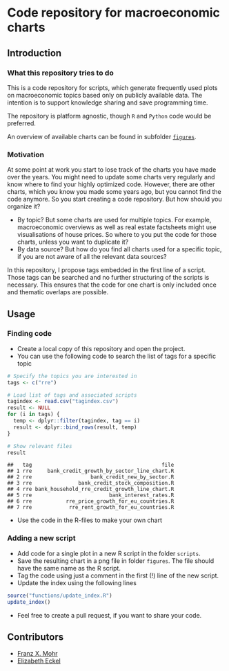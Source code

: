 Code repository for macroeconomic charts
================

## Introduction

### What this repository tries to do

This is a code repository for scripts, which generate frequently used
plots on macroeconomic topics based only on publicly available data. The
intention is to support knowledge sharing and save programming time.

The repository is platform agnostic, though `R` and `Python` code would
be preferred.

An overview of available charts can be found in subfolder
[`figures`](/figures).

### Motivation

At some point at work you start to lose track of the charts you have
made over the years. You might need to update some charts very regularly
and know where to find your highly optimized code. However, there are
other charts, which you know you made some years ago, but you cannot
find the code anymore. So you start creating a code repository. But how
should you organize it?

- By topic? But some charts are used for multiple topics. For example,
  macroeconomic overviews as well as real estate factsheets might use
  visualisations of house prices. So where to you put the code for those
  charts, unless you want to duplicate it?
- By data source? But how do you find all charts used for a specific
  topic, if you are not aware of all the relevant data sources?

In this repository, I propose tags embedded in the first line of a
script. Those tags can be searched and no further structuring of the
scripts is necessary. This ensures that the code for one chart is only
included once and thematic overlaps are possible.

## Usage

### Finding code

- Create a local copy of this repository and open the project.
- You can use the following code to search the list of tags for a
  specific topic

``` r
# Specify the topics you are interested in
tags <- c("rre")

# Load list of tags and associated scripts
tagindex <- read.csv("tagindex.csv")
result <- NULL
for (i in tags) {
  temp <- dplyr::filter(tagindex, tag == i)
  result <- dplyr::bind_rows(result, temp)
}

# Show relevant files
result
```

    ##   tag                                          file
    ## 1 rre     bank_credit_growth_by_sector_line_chart.R
    ## 2 rre                   bank_credit_new_by_sector.R
    ## 3 rre               bank_credit_stock_composition.R
    ## 4 rre bank_household_rre_credit_growth_line_chart.R
    ## 5 rre                         bank_interest_rates.R
    ## 6 rre           rre_price_growth_for_eu_countries.R
    ## 7 rre            rre_rent_growth_for_eu_countries.R

- Use the code in the R-files to make your own chart

### Adding a new script

- Add code for a single plot in a new R script in the folder `scripts`.
- Save the resulting chart in a png file in folder `figures`. The file
  should have the same name as the R script.
- Tag the code using just a comment in the first (!) line of the new
  script.
- Update the index using the following lines

``` r
source("functions/update_index.R")
update_index()
```

- Feel free to create a pull request, if you want to share your code.

## Contributors

- [Franz X. Mohr](https://github.com/franzmohr)
- [Elizabeth
  Eckel](https://www.linkedin.com/in/elizabeth-eckel-5561b419a)
